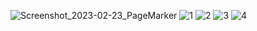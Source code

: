 ​![Screenshot_2023-02-23_PageMarker](https://user-images.githubusercontent.com/83157814/220894288-50cecbd9-711e-4951-87ad-938412d29ee5.png)
![1](https://user-images.githubusercontent.com/83157814/220896679-a96d4fb3-d726-4401-8b5d-a7450241e191.jpg)
![2](https://user-images.githubusercontent.com/83157814/220896702-5dc83a10-60d3-4cd4-90df-94f18741a971.jpg)
![3](https://user-images.githubusercontent.com/83157814/220896717-809be82d-94e7-4446-9af3-1fe22638571f.jpg)
![4](https://user-images.githubusercontent.com/83157814/220896738-0cd7124f-d02d-4e3b-a54c-0aac68af606e.jpg)
